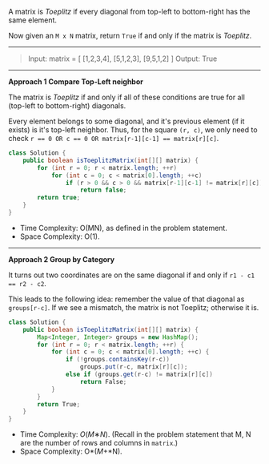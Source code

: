 A matrix is *Toeplitz* if every diagonal from top-left to bottom-right has the same element.

Now given an `M x N` matrix, return `True` if and only if the matrix is *Toeplitz*.

---

>Input:
matrix = [
  [1,2,3,4],
  [5,1,2,3],
  [9,5,1,2]
]
Output: True

---

**Approach 1 Compare Top-Left neighbor**

The matrix is *Toeplitz* if and only if all of these conditions are true for all (top-left to bottom-right) diagonals.

Every element belongs to some diagonal, and it's previous element (if it exists) is it's top-left neighbor. Thus, for the square `(r, c)`, we only need to check `r == 0 OR c == 0 OR matrix[r-1][c-1] == matrix[r][c]`.

```java
class Solution {
    public boolean isToeplitzMatrix(int[][] matrix) {
        for (int r = 0; r < matrix.length; ++r)
            for (int c = 0; c < matrix[0].length; ++c)
                if (r > 0 && c > 0 && matrix[r-1][c-1] != matrix[r][c])
                    return false;
        return true;
    }
}
```

- Time Complexity: O(MN), as defined in the problem statement.
- Space Complexity: O(1).

---

**Approach 2 Group by Category**

It turns out two coordinates are on the same diagonal if and only if `r1 - c1 == r2 - c2`.

This leads to the following idea: remember the value of that diagonal as `groups[r-c]`. If we see a mismatch, the matrix is not Toeplitz; otherwise it is.

```java
class Solution {
    public boolean isToeplitzMatrix(int[][] matrix) {
        Map<Integer, Integer> groups = new HashMap();
        for (int r = 0; r < matrix.length; ++r) {
            for (int c = 0; c < matrix[0].length; ++c) {
                if (!groups.containsKey(r-c))
                    groups.put(r-c, matrix[r][c]);
                else if (groups.get(r-c) != matrix[r][c])
                    return False;
            }
        }
        return True;
    }
}
```

- Time Complexity: *O*(*M*∗*N*). (Recall in the problem statement that M, N are the number of rows and columns in `matrix`.)
- Space Complexity: O*(*M*+*N).

